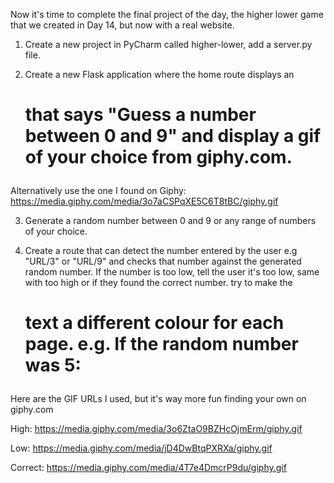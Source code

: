 Now it's time to complete the final project of the day, the higher lower game that we created in Day 14, but now with a real website.

1. Create a new project in PyCharm called higher-lower, add a server.py file.

2. Create a new Flask application where the home route displays an <h1> that says "Guess a number between 0 and 9" and display a gif of your choice from giphy.com.

Alternatively use the one I found on Giphy: https://media.giphy.com/media/3o7aCSPqXE5C6T8tBC/giphy.gif


3. Generate a random number between 0 and 9 or any range of numbers of your choice.

4. Create a route that can detect the number entered by the user e.g "URL/3" or "URL/9" and checks that number against the generated random number. If the number is too low, tell the user it's too low, same with too high or if they found the correct number. try to make the <h1> text a different colour for each page.  e.g. If the random number was 5:

Here are the GIF URLs I used, but it's way more fun finding your own on giphy.com

High: https://media.giphy.com/media/3o6ZtaO9BZHcOjmErm/giphy.gif

Low: https://media.giphy.com/media/jD4DwBtqPXRXa/giphy.gif

Correct: https://media.giphy.com/media/4T7e4DmcrP9du/giphy.gif